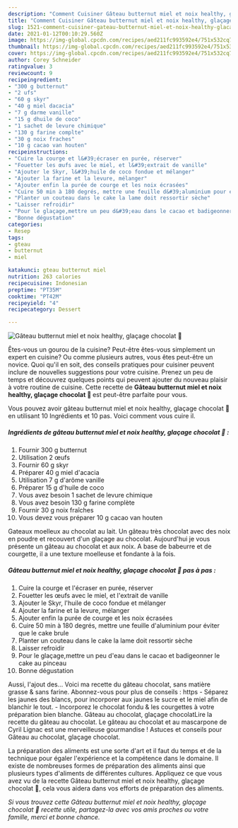 ```yaml
---
description: "Comment Cuisiner Gâteau butternut miel et noix healthy, glaçage chocolat 🍫"
title: "Comment Cuisiner Gâteau butternut miel et noix healthy, glaçage chocolat 🍫"
slug: 1521-comment-cuisiner-gateau-butternut-miel-et-noix-healthy-glacage-chocolat
date: 2021-01-12T00:10:29.560Z
image: https://img-global.cpcdn.com/recipes/aed211fc993592e4/751x532cq70/gateau-butternut-miel-et-noix-healthy-glacage-chocolat-🍫-photo-principale-de-la-recette.jpg
thumbnail: https://img-global.cpcdn.com/recipes/aed211fc993592e4/751x532cq70/gateau-butternut-miel-et-noix-healthy-glacage-chocolat-🍫-photo-principale-de-la-recette.jpg
cover: https://img-global.cpcdn.com/recipes/aed211fc993592e4/751x532cq70/gateau-butternut-miel-et-noix-healthy-glacage-chocolat-🍫-photo-principale-de-la-recette.jpg
author: Corey Schneider
ratingvalue: 3
reviewcount: 9
recipeingredient:
- "300 g butternut"
- "2 ufs"
- "60 g skyr"
- "40 g miel dacacia"
- "7 g darme vanille"
- "15 g dhuile de coco"
- "1 sachet de levure chimique"
- "130 g farine complte"
- "30 g noix fraches"
- "10 g cacao van houten"
recipeinstructions:
- "Cuire la courge et l&#39;écraser en purée, réserver"
- "Fouetter les œufs avec le miel, et l&#39;extrait de vanille"
- "Ajouter le Skyr, l&#39;huile de coco fondue et mélanger"
- "Ajouter la farine et la levure, mélanger"
- "Ajouter enfin la purée de courge et les noix écrasées"
- "Cuire 50 min à 180 degrés, mettre une feuille d&#39;aluminium pour éviter que le cake brule"
- "Planter un couteau dans le cake la lame doit ressortir sèche"
- "Laisser refroidir"
- "Pour le glaçage,mettre un peu d&#39;eau dans le cacao et badigeonner le cake au pinceau"
- "Bonne dégustation"
categories:
- Resep
tags:
- gteau
- butternut
- miel

katakunci: gteau butternut miel 
nutrition: 263 calories
recipecuisine: Indonesian
preptime: "PT35M"
cooktime: "PT42M"
recipeyield: "4"
recipecategory: Dessert

---
```



![Gâteau butternut miel et noix healthy, glaçage chocolat 🍫](https://img-global.cpcdn.com/recipes/aed211fc993592e4/751x532cq70/gateau-butternut-miel-et-noix-healthy-glacage-chocolat-🍫-photo-principale-de-la-recette.jpg)

Êtes-vous un gourou de la cuisine? Peut-être êtes-vous simplement un expert en cuisine? Ou comme plusieurs autres, vous êtes peut-être un novice. Quoi qu'il en soit, des conseils pratiques pour cuisiner peuvent inclure de nouvelles suggestions pour votre cuisine. Prenez un peu de temps et découvrez quelques points qui peuvent ajouter du nouveau plaisir à votre routine de cuisine. Cette recette de <strong> Gâteau butternut miel et noix healthy, glaçage chocolat 🍫 </strong> est peut-être parfaite pour vous.

<!--inarticleads1-->

Vous pouvez avoir gâteau butternut miel et noix healthy, glaçage chocolat 🍫 en utilisant 10 Ingrédients et 10 pas. Voici comment vous cuire il.

##### Ingrédients de gâteau butternut miel et noix healthy, glaçage chocolat 🍫 :

1. Fournir 300 g butternut
1. Utilisation 2 œufs
1. Fournir 60 g skyr
1. Préparer 40 g miel d&#39;acacia
1. Utilisation 7 g d&#39;arôme vanille
1. Préparer 15 g d&#39;huile de coco
1. Vous avez besoin 1 sachet de levure chimique
1. Vous avez besoin 130 g farine complète
1. Fournir 30 g noix fraîches
1. Vous devez vous préparer 10 g cacao van houten


Gateaux moelleux au chocolat au lait. Un gâteau très chocolat avec des noix en poudre et recouvert d&#39;un glaçage au chocolat. Aujourd&#39;hui je vous présente un gâteau au chocolat et aux noix. A base de babeurre et de courgette, il a une texture moelleuse et fondante à la fois. 

<!--inarticleads2-->

##### Gâteau butternut miel et noix healthy, glaçage chocolat 🍫 pas à pas :

1. Cuire la courge et l&#39;écraser en purée, réserver
1. Fouetter les œufs avec le miel, et l&#39;extrait de vanille
1. Ajouter le Skyr, l&#39;huile de coco fondue et mélanger
1. Ajouter la farine et la levure, mélanger
1. Ajouter enfin la purée de courge et les noix écrasées
1. Cuire 50 min à 180 degrés, mettre une feuille d&#39;aluminium pour éviter que le cake brule
1. Planter un couteau dans le cake la lame doit ressortir sèche
1. Laisser refroidir
1. Pour le glaçage,mettre un peu d&#39;eau dans le cacao et badigeonner le cake au pinceau
1. Bonne dégustation


Aussi, l&#39;ajout des… Voici ma recette du gâteau chocolat, sans matière grasse &amp; sans farine. Abonnez-vous pour plus de conseils : https - Séparez les jaunes des blancs, pour incorporer aux jaunes le sucre et le miel afin de blanchir le tout. - Incorporez le chocolat fondu &amp; les courgettes à votre préparation bien blanche. Gâteau au chocolat, glaçage chocolatLire la recette du gâteau au chocolat. Le gâteau au chocolat et au mascarpone de Cyril Lignac est une merveilleuse gourmandise ! Astuces et conseils pour Gâteau au chocolat, glaçage chocolat. 

<!--inarticleads1-->

<p>
La préparation des aliments est une sorte d'art et il faut du temps et de la technique pour égaler l'expérience et la compétence dans le domaine. Il existe de nombreuses formes de préparation des aliments ainsi que plusieurs types d'aliments de différentes cultures. Appliquez ce que vous avez vu de la recette Gâteau butternut miel et noix healthy, glaçage chocolat 🍫, cela vous aidera dans vos efforts de préparation des aliments.
</p>

<p>
<i>Si vous trouvez cette Gâteau butternut miel et noix healthy, glaçage chocolat 🍫 recette utile, partagez-la avec vos amis proches ou votre famille, merci et bonne chance.</i>
</p>
